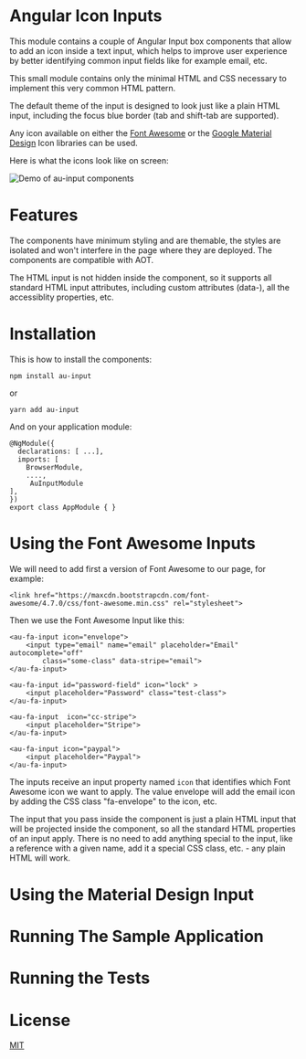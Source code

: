 # Angular Icon Inputs 

This module contains a couple of Angular Input box components that allow to add an icon inside a text input, which helps to improve user experience by better identifying common input fields like for example email, etc.

This small module contains only the minimal HTML and CSS necessary to implement this very common HTML pattern. 

The default theme of the input is designed to look just like a plain HTML input, including the focus blue border (tab and shift-tab are supported).



Any icon available on either the [Font Awesome](http://fontawesome.io) or the [Google Material Design](https://material.io/icons/) Icon libraries can be used.

Here is what the icons look like on screen:

![Demo of au-input components](https://raw.githubusercontent.com/angular-university/au-input/master/images/icons-demo.png)

# Features

The components have minimum styling and are themable, the styles are isolated and won't interfere in the page where they are deployed. The components are compatible with AOT.

The HTML input is not hidden inside the component, so it supports all standard HTML input attributes, including custom attributes (data-), all the accessiblity properties, etc.


# Installation

This is how to install the components:

    npm install au-input

or 

    yarn add au-input

And on your application module:

    @NgModule({
      declarations: [ ...],
      imports: [
        BrowserModule,
        ....,
         AuInputModule
    ],
    })
    export class AppModule { }


# Using the Font Awesome Inputs

We will need to add first a version of Font Awesome to our page, for example:

    <link href="https://maxcdn.bootstrapcdn.com/font-awesome/4.7.0/css/font-awesome.min.css" rel="stylesheet">

Then we use the Font Awesome Input like this:

    <au-fa-input icon="envelope">
        <input type="email" name="email" placeholder="Email" autocomplete="off" 
            class="some-class" data-stripe="email">
    </au-fa-input>

    <au-fa-input id="password-field" icon="lock" >
        <input placeholder="Password" class="test-class">
    </au-fa-input>

    <au-fa-input  icon="cc-stripe">
        <input placeholder="Stripe">
    </au-fa-input>

    <au-fa-input icon="paypal">
        <input placeholder="Paypal">
    </au-fa-input>

The inputs receive an input property named `icon` that identifies which Font Awesome icon we want to apply. The value envelope will add the email icon by adding the CSS class "fa-envelope" to the icon, etc.

The input that you pass inside the component is just a plain HTML input that will be projected inside the component, so all the standard HTML properties of an input apply. There is no need to add anything special to the input, like a reference with a given name, add it a special CSS class, etc.  - any plain HTML will work.

# Using the Material Design Input





# Running The Sample Application


# Running the Tests 


# License 

[MIT](https://opensource.org/licenses/MIT)





